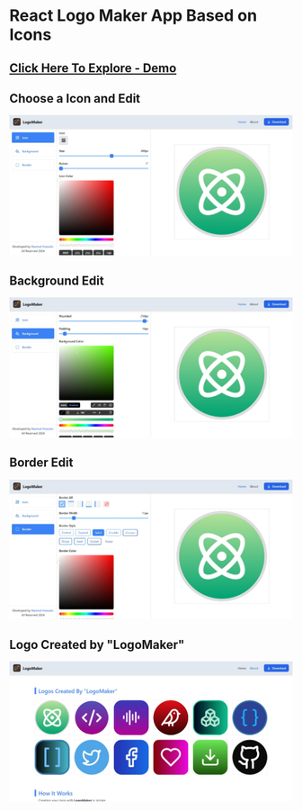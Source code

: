 # React Logo Maker App Based on Icons

## [Click Here To Explore - Demo]('https://github.com')

## Choose a Icon and Edit

![Screenshot](./src/assets/images/screenshot-1.jpeg)

## Background Edit

![Screenshot](./src/assets/images/screenshot-2.jpeg)

## Border Edit

![Screenshot](./src/assets/images/screenshot-3.jpeg)

## Logo Created by "LogoMaker"

![Screenshot](./src/assets/images/screenshot-4.jpeg)
